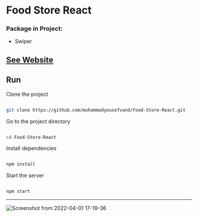 # Food Store React

### Package in Project:
- Swiper

## [See Website](https://hambergerstore.netlify.app/)

##  Run 

Clone the project

```bash

git clone https://github.com/mohammadyousefvand/Food-Store-React.git

```

Go to the project directory

```bash

cd Food-Store-React

```

Install dependencies

```bash

npm install

```

Start the server

```bash

npm start

```

------

![Screenshot from 2022-04-01 17-19-36](https://user-images.githubusercontent.com/91375726/161267080-df615e90-00ec-42fe-b650-c6aa99e157b2.png)
